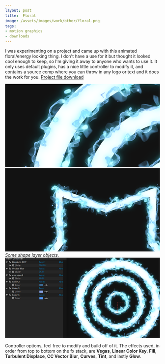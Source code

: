 ```yaml
---
layout: post
title:  Floral
image: /assets/images/work/other/floral.png
tags:
- motion graphics
- downloads
---
```


I was experimenting on a project and came up with this animated floral/energy looking thing. I don't have a use for it but thought it looked cool enough to keep, so I'm giving it away to anyone who wants to use it. It only uses default plugins, has a nice little controller to modify it, and contains a source comp where you can throw in any logo or text and it does the work for you. [Project file download](https://www.dropbox.com/s/xy6bwxovexk7y91/Logo%20Floral.aep?dl=0)

<div class="gallery-box">
  <div class="gallery">
    <img src="/assets/images/work/other/floral1.png">
	<img src="/assets/images/work/other/floral2.png">
  </div>
  <em>Some shape layer objects.</em>
</div>

<div class="gallery-box">
  <div class="gallery">
    <img src="/assets/images/work/other/floral_control.png">
  </div>
</div>

Controller options, feel free to modify and build off of it. The effects used, in order from top to bottom on the fx stack, are **Vegas**, **Linear Color Key**, **Fill**, **Turbulent Displace**, **CC Vector Blur**, **Curves**, **Tint**, and lastly **Glow**.